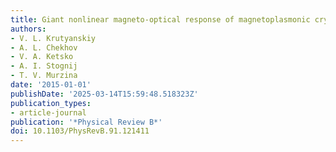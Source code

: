 ```yaml
---
title: Giant nonlinear magneto-optical response of magnetoplasmonic crystals
authors:
- V. L. Krutyanskiy
- A. L. Chekhov
- V. A. Ketsko
- A. I. Stognij
- T. V. Murzina
date: '2015-01-01'
publishDate: '2025-03-14T15:59:48.518323Z'
publication_types:
- article-journal
publication: '*Physical Review B*'
doi: 10.1103/PhysRevB.91.121411
---
```

